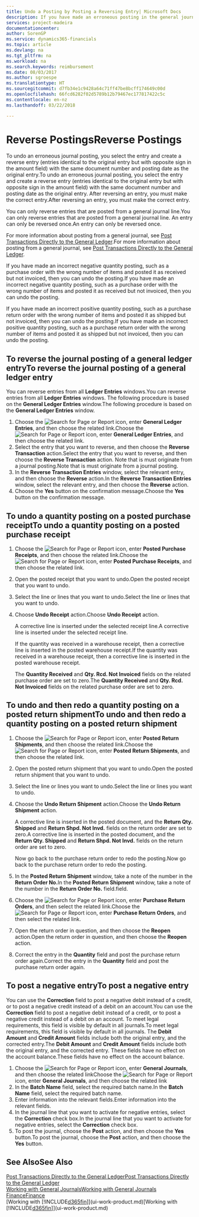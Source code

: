 ```yaml
---
title: Undo a Posting by Posting a Reversing Entry| Microsoft Docs
description: If you have made an erroneous posting in the general journal, then you can use the Reverse Transaction function to undo the posting with a correct audit trail.
services: project-madeira
documentationcenter: 
author: SorenGP
ms.service: dynamics365-financials
ms.topic: article
ms.devlang: na
ms.tgt_pltfrm: na
ms.workload: na
ms.search.keywords: reimbursement
ms.date: 08/03/2017
ms.author: sgroespe
ms.translationtype: HT
ms.sourcegitcommit: d7fb34e1c9428a64c71ff47be8bcff174649c00d
ms.openlocfilehash: 66fcd6282f02d5789b12b79467ec177817422c5c
ms.contentlocale: en-nz
ms.lasthandoff: 03/22/2018

---
```

# <a name="reverse-postings"></a><span data-ttu-id="fd151-103">Reverse Postings</span><span class="sxs-lookup"><span data-stu-id="fd151-103">Reverse Postings</span></span>
<span data-ttu-id="fd151-104">To undo an erroneous journal posting, you select the entry and create a reverse entry (entries identical to the original entry but with opposite sign in the amount field) with the same document number and posting date as the original entry.</span><span class="sxs-lookup"><span data-stu-id="fd151-104">To undo an erroneous journal posting, you select the entry and create a reverse entry (entries identical to the original entry but with opposite sign in the amount field) with the same document number and posting date as the original entry.</span></span> <span data-ttu-id="fd151-105">After reversing an entry, you must make the correct entry.</span><span class="sxs-lookup"><span data-stu-id="fd151-105">After reversing an entry, you must make the correct entry.</span></span>

<span data-ttu-id="fd151-106">You can only reverse entries that are posted from a general journal line.</span><span class="sxs-lookup"><span data-stu-id="fd151-106">You can only reverse entries that are posted from a general journal line.</span></span> <span data-ttu-id="fd151-107">An entry can only be reversed once.</span><span class="sxs-lookup"><span data-stu-id="fd151-107">An entry can only be reversed once.</span></span>

<span data-ttu-id="fd151-108">For more information about posting from a general journal, see [Post Transactions Directly to the General Ledger](finance-how-post-transactions-directly.md).</span><span class="sxs-lookup"><span data-stu-id="fd151-108">For more information about posting from a general journal, see [Post Transactions Directly to the General Ledger](finance-how-post-transactions-directly.md).</span></span>

<span data-ttu-id="fd151-109">If you have made an incorrect negative quantity posting, such as a purchase order with the wrong number of items and posted it as received but not invoiced, then you can undo the posting.</span><span class="sxs-lookup"><span data-stu-id="fd151-109">If you have made an incorrect negative quantity posting, such as a purchase order with the wrong number of items and posted it as received but not invoiced, then you can undo the posting.</span></span>

<span data-ttu-id="fd151-110">If you have made an incorrect positive quantity posting, such as a purchase return order with the wrong number of items and posted it as shipped but not invoiced, then you can undo the posting.</span><span class="sxs-lookup"><span data-stu-id="fd151-110">If you have made an incorrect positive quantity posting, such as a purchase return order with the wrong number of items and posted it as shipped but not invoiced, then you can undo the posting.</span></span>   

## <a name="to-reverse-the-journal-posting-of-a-general-ledger-entry"></a><span data-ttu-id="fd151-111">To reverse the journal posting of a general ledger entry</span><span class="sxs-lookup"><span data-stu-id="fd151-111">To reverse the journal posting of a general ledger entry</span></span>
<span data-ttu-id="fd151-112">You can reverse entries from all **Ledger Entries** windows.</span><span class="sxs-lookup"><span data-stu-id="fd151-112">You can reverse entries from all **Ledger Entries** windows.</span></span> <span data-ttu-id="fd151-113">The following procedure is based on the **General Ledger Entries** window.</span><span class="sxs-lookup"><span data-stu-id="fd151-113">The following procedure is based on the **General Ledger Entries** window.</span></span>
1. <span data-ttu-id="fd151-114">Choose the ![Search for Page or Report](media/ui-search/search_small.png "Search for Page or Report icon") icon, enter **General Ledger Entries**, and then choose the related link.</span><span class="sxs-lookup"><span data-stu-id="fd151-114">Choose the ![Search for Page or Report](media/ui-search/search_small.png "Search for Page or Report icon") icon, enter **General Ledger Entries**, and then choose the related link.</span></span>
2. <span data-ttu-id="fd151-115">Select the entry that you want to reverse, and then choose the **Reverse Transaction** action.</span><span class="sxs-lookup"><span data-stu-id="fd151-115">Select the entry that you want to reverse, and then choose the **Reverse Transaction** action.</span></span> <span data-ttu-id="fd151-116">Note that is must originate from a journal posting.</span><span class="sxs-lookup"><span data-stu-id="fd151-116">Note that is must originate from a journal posting.</span></span>
3. <span data-ttu-id="fd151-117">In the **Reverse Transaction Entries** window, select the relevant entry, and then choose the **Reverse** action.</span><span class="sxs-lookup"><span data-stu-id="fd151-117">In the **Reverse Transaction Entries** window, select the relevant entry, and then choose the **Reverse** action.</span></span>
4. <span data-ttu-id="fd151-118">Choose the **Yes** button on the confirmation message.</span><span class="sxs-lookup"><span data-stu-id="fd151-118">Choose the **Yes** button on the confirmation message.</span></span>

## <a name="to-undo-a-quantity-posting-on-a-posted-purchase-receipt"></a><span data-ttu-id="fd151-119">To undo a quantity posting on a posted purchase receipt</span><span class="sxs-lookup"><span data-stu-id="fd151-119">To undo a quantity posting on a posted purchase receipt</span></span>  

1.  <span data-ttu-id="fd151-120">Choose the ![Search for Page or Report](media/ui-search/search_small.png "Search for Page or Report icon") icon, enter **Posted Purchase Receipts**, and then choose the related link.</span><span class="sxs-lookup"><span data-stu-id="fd151-120">Choose the ![Search for Page or Report](media/ui-search/search_small.png "Search for Page or Report icon") icon, enter **Posted Purchase Receipts**, and then choose the related link.</span></span>  
2.  <span data-ttu-id="fd151-121">Open the posted receipt that you want to undo.</span><span class="sxs-lookup"><span data-stu-id="fd151-121">Open the posted receipt that you want to undo.</span></span>  
3.  <span data-ttu-id="fd151-122">Select the line or lines that you want to undo.</span><span class="sxs-lookup"><span data-stu-id="fd151-122">Select the line or lines that you want to undo.</span></span>  
4.  <span data-ttu-id="fd151-123">Choose **Undo Receipt** action.</span><span class="sxs-lookup"><span data-stu-id="fd151-123">Choose **Undo Receipt** action.</span></span>

    <span data-ttu-id="fd151-124">A corrective line is inserted under the selected receipt line.</span><span class="sxs-lookup"><span data-stu-id="fd151-124">A corrective line is inserted under the selected receipt line.</span></span>  

    <span data-ttu-id="fd151-125">If the quantity was received in a warehouse receipt, then a corrective line is inserted in the posted warehouse receipt.</span><span class="sxs-lookup"><span data-stu-id="fd151-125">If the quantity was received in a warehouse receipt, then a corrective line is inserted in the posted warehouse receipt.</span></span>  

    <span data-ttu-id="fd151-126">The **Quantity Received** and **Qty. Rcd. Not Invoiced** fields on the related purchase order are set to zero.</span><span class="sxs-lookup"><span data-stu-id="fd151-126">The **Quantity Received** and **Qty. Rcd. Not Invoiced** fields on the related purchase order are set to zero.</span></span>

## <a name="to-undo-and-then-redo-a-quantity-posting-on-a-posted-return-shipment"></a><span data-ttu-id="fd151-127">To undo and then redo a quantity posting on a posted return shipment</span><span class="sxs-lookup"><span data-stu-id="fd151-127">To undo and then redo a quantity posting on a posted return shipment</span></span>

1.  <span data-ttu-id="fd151-128">Choose the ![Search for Page or Report](media/ui-search/search_small.png "Search for Page or Report icon") icon, enter **Posted Return Shipments**, and then choose the related link.</span><span class="sxs-lookup"><span data-stu-id="fd151-128">Choose the ![Search for Page or Report](media/ui-search/search_small.png "Search for Page or Report icon") icon, enter **Posted Return Shipments**, and then choose the related link.</span></span>  
2.  <span data-ttu-id="fd151-129">Open the posted return shipment that you want to undo.</span><span class="sxs-lookup"><span data-stu-id="fd151-129">Open the posted return shipment that you want to undo.</span></span>
3. <span data-ttu-id="fd151-130">Select the line or lines you want to undo.</span><span class="sxs-lookup"><span data-stu-id="fd151-130">Select the line or lines you want to undo.</span></span>  

4.  <span data-ttu-id="fd151-131">Choose the **Undo Return Shipment** action.</span><span class="sxs-lookup"><span data-stu-id="fd151-131">Choose the **Undo Return Shipment** action.</span></span>  

    <span data-ttu-id="fd151-132">A corrective line is inserted in the posted document, and the **Return Qty. Shipped** and **Return Shpd. Not Invd.** fields on the return order are set to zero.</span><span class="sxs-lookup"><span data-stu-id="fd151-132">A corrective line is inserted in the posted document, and the **Return Qty. Shipped** and **Return Shpd. Not Invd.** fields on the return order are set to zero.</span></span>  

    <span data-ttu-id="fd151-133">Now go back to the purchase return order to redo the posting.</span><span class="sxs-lookup"><span data-stu-id="fd151-133">Now go back to the purchase return order to redo the posting.</span></span>  

5.  <span data-ttu-id="fd151-134">In the **Posted Return Shipment** window, take a note of the number in the **Return Order No.**</span><span class="sxs-lookup"><span data-stu-id="fd151-134">In the **Posted Return Shipment** window, take a note of the number in the **Return Order No.**</span></span> <span data-ttu-id="fd151-135">field.</span><span class="sxs-lookup"><span data-stu-id="fd151-135">field.</span></span>  
6.  <span data-ttu-id="fd151-136">Choose the ![Search for Page or Report](media/ui-search/search_small.png "Search for Page or Report icon") icon, enter **Purchase Return Orders**, and then select the related link.</span><span class="sxs-lookup"><span data-stu-id="fd151-136">Choose the ![Search for Page or Report](media/ui-search/search_small.png "Search for Page or Report icon") icon, enter **Purchase Return Orders**, and then select the related link.</span></span>  
7.  <span data-ttu-id="fd151-137">Open the return order in question, and then choose the **Reopen** action.</span><span class="sxs-lookup"><span data-stu-id="fd151-137">Open the return order in question, and then choose the **Reopen** action.</span></span>  
8.  <span data-ttu-id="fd151-138">Correct the entry in the **Quantity** field and post the purchase return order again.</span><span class="sxs-lookup"><span data-stu-id="fd151-138">Correct the entry in the **Quantity** field and post the purchase return order again.</span></span>  

## <a name="to-post-a-negative-entry"></a><span data-ttu-id="fd151-139">To post a negative entry</span><span class="sxs-lookup"><span data-stu-id="fd151-139">To post a negative entry</span></span>  
<span data-ttu-id="fd151-140">You can use the **Correction** field to post a negative debit instead of a credit, or to post a negative credit instead of a debit on an account.</span><span class="sxs-lookup"><span data-stu-id="fd151-140">You can use the **Correction** field to post a negative debit instead of a credit, or to post a negative credit instead of a debit on an account.</span></span> <span data-ttu-id="fd151-141">To meet legal requirements, this field is visible by default in all journals.</span><span class="sxs-lookup"><span data-stu-id="fd151-141">To meet legal requirements, this field is visible by default in all journals.</span></span> <span data-ttu-id="fd151-142">The **Debit Amount** and **Credit Amount** fields include both the original entry, and the corrected entry.</span><span class="sxs-lookup"><span data-stu-id="fd151-142">The **Debit Amount** and **Credit Amount** fields include both the original entry, and the corrected entry.</span></span> <span data-ttu-id="fd151-143">These fields have no effect on the account balance.</span><span class="sxs-lookup"><span data-stu-id="fd151-143">These fields have no effect on the account balance.</span></span>  

1.  <span data-ttu-id="fd151-144">Choose the ![Search for Page or Report](media/ui-search/search_small.png "Search for Page or Report icon") icon, enter **General Journals**, and then choose the related link</span><span class="sxs-lookup"><span data-stu-id="fd151-144">Choose the ![Search for Page or Report](media/ui-search/search_small.png "Search for Page or Report icon") icon, enter **General Journals**, and then choose the related link</span></span>  
2.  <span data-ttu-id="fd151-145">In the **Batch Name** field, select the required batch name.</span><span class="sxs-lookup"><span data-stu-id="fd151-145">In the **Batch Name** field, select the required batch name.</span></span>  
3.  <span data-ttu-id="fd151-146">Enter information into the relevant fields.</span><span class="sxs-lookup"><span data-stu-id="fd151-146">Enter information into the relevant fields.</span></span>  
4.  <span data-ttu-id="fd151-147">In the journal line that you want to activate for negative entries, select the **Correction** check box.</span><span class="sxs-lookup"><span data-stu-id="fd151-147">In the journal line that you want to activate for negative entries, select the **Correction** check box.</span></span>  
5.  <span data-ttu-id="fd151-148">To post the journal, choose the **Post** action, and then choose the **Yes** button.</span><span class="sxs-lookup"><span data-stu-id="fd151-148">To post the journal, choose the **Post** action, and then choose the **Yes** button.</span></span>

## <a name="see-also"></a><span data-ttu-id="fd151-149">See Also</span><span class="sxs-lookup"><span data-stu-id="fd151-149">See Also</span></span>
[<span data-ttu-id="fd151-150">Post Transactions Directly to the General Ledger</span><span class="sxs-lookup"><span data-stu-id="fd151-150">Post Transactions Directly to the General Ledger</span></span>](finance-how-post-transactions-directly.md)  
[<span data-ttu-id="fd151-151">Working with General Journals</span><span class="sxs-lookup"><span data-stu-id="fd151-151">Working with General Journals</span></span>](ui-work-general-journals.md)  
[<span data-ttu-id="fd151-152">Finance</span><span class="sxs-lookup"><span data-stu-id="fd151-152">Finance</span></span>](finance.md)  
<span data-ttu-id="fd151-153">[Working with [!INCLUDE[d365fin](includes/d365fin_md.md)]](ui-work-product.md)</span><span class="sxs-lookup"><span data-stu-id="fd151-153">[Working with [!INCLUDE[d365fin](includes/d365fin_md.md)]](ui-work-product.md)</span></span>  

